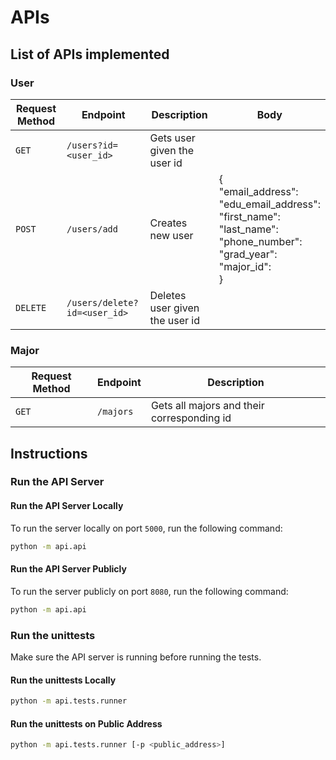 # APIs

## List of APIs implemented
### User

| Request Method | Endpoint | Description | Body |
| --- | --- | --- | --- |
| `GET` | `/users?id=<user_id>` | Gets user given the user id | |
| `POST` | `/users/add` | Creates new user | {<br>"email_address": <br> "edu_email_address": <br> "first_name": <br> "last_name": <br> "phone_number": <br> "grad_year": <br> "major_id": <br> }|
| `DELETE` | `/users/delete?id=<user_id>` | Deletes user given the user id | |

### Major
| Request Method | Endpoint | Description |
| --- | --- | --- |
| `GET` | `/majors` | Gets all majors and their corresponding id |

## Instructions

### Run the API Server

#### Run the API Server Locally
To run the server locally on port `5000`, run the following command:
```bash
python -m api.api
```

#### Run the API Server Publicly
To run the server publicly on port `8080`, run the following command:
```bash
python -m api.api
```

### Run the unittests
Make sure the API server is running before running the tests.

#### Run the unittests Locally
```bash
python -m api.tests.runner
```

#### Run the unittests on Public Address
```bash
python -m api.tests.runner [-p <public_address>]
```